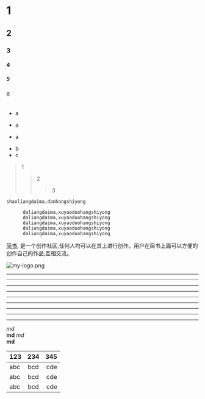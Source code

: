 # 1
## 2
### 3
#### 4
##### 5
###### 6
+ a
- a
* a
+ b
+ c
> 1
>> 2
>>> 3

` shaoliangdaima,danhangshiyong `

  ```
        daliangdaima,xuyaoduohangshiyong
        daliangdaima,xuyaoduohangshiyong
        daliangdaima,xuyaoduohangshiyong
        daliangdaima,xuyaoduohangshiyong
        daliangdaima,xuyaoduohangshiyong
  ```
  
  [简书](https://www.jianshu.com "创作你的创作"),
  是一个创作社区,任何人均可以在其上进行创作。用户在简书上面可以方便的创作自己的作品,互相交流。 
  
  ![my-logo.png](https://upload-images.jianshu.io/upload_images/13623636-6d878e3d3ef63825.png?imageMogr2/auto-orient/strip%7CimageView2/2/w/1240 "my-logo")
  
  ---
  - - -
  ------
  ***
  * * *
  ******
  ___
  _ _ _
  ______
  
  *md*    
  **md**
  _md_   
   __md__

   |123|234|345|
   |:-|:-:|-:|
   |abc|bcd|cde|
   |abc|bcd|cde|
   |abc|bcd|cde|